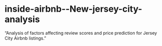 # inside-airbnb--New-jersey-city-analysis
“Analysis of factors affecting review scores and price prediction for Jersey City Airbnb listings.”
